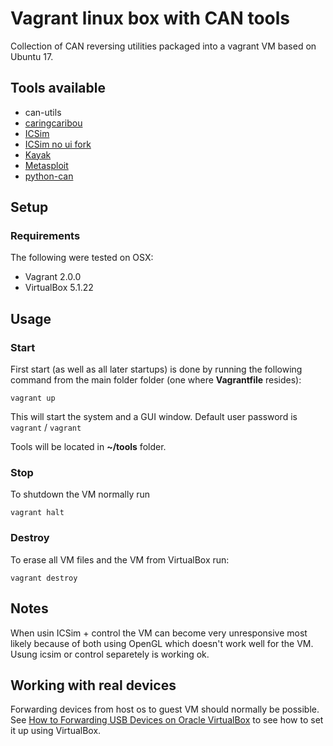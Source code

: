 # Vagrant linux box with CAN tools

Collection of CAN reversing utilities packaged into a vagrant VM based on Ubuntu 17.

## Tools available

* can-utils
* [caringcaribou](https://github.com/CaringCaribou/caringcaribou)
* [ICSim](https://github.com/zombieCraig/ICSim)
* [ICSim no ui fork](https://github.com/Grazfather/ICSim/tree/support_tui)
* [Kayak](http://kayak.2codeornot2code.org/)
* [Metasploit](https://www.metasploit.com/)
* [python-can](https://pypi.python.org/pypi/python-can/)

## Setup

### Requirements

The following were tested on OSX:

* Vagrant 2.0.0
* VirtualBox 5.1.22

## Usage

### Start

First start (as well as all later startups) is done by running the following
command from the main folder folder (one where **Vagrantfile** resides):

```
vagrant up
```

This will start the system and a GUI window.
Default user password is `vagrant` / `vagrant`

Tools will be located in **~/tools** folder.

### Stop

To shutdown the VM normally run

```
vagrant halt
```

### Destroy

To erase all VM files and the VM from VirtualBox run:

```
vagrant destroy
```

## Notes

When usin ICSim + control the VM can become very unresponsive most likely
because of both using OpenGL which doesn't work well for the VM.
Usung icsim or control separetely is working ok.

## Working with real devices

Forwarding devices from host os to guest VM should normally be possible. 
See [How to Forwarding USB Devices on Oracle VirtualBox](https://www.youtube.com/watch?v=xM4nxSCWEac#t=20) 
to see how to set it up using VirtualBox.
